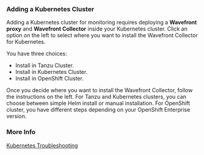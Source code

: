### Adding a Kubernetes Cluster

Adding a Kubernetes cluster for monitoring requires deploying a **Wavefront proxy** and **Wavefront Collector** inside your Kubernetes cluster. Click an option on the left to select where you want to install the Wavefront Collector for Kubernetes.

You have three choices:

* Install in Tanzu Cluster.
* Install in Kubernetes Cluster.
* Install in OpenShift Cluster.

Once you decide where you want to install the Wavefront Collector, follow the instructions on the left. For Tanzu and Kubernetes clusters, you can choose between simple Helm install or manual installation. For OpenShift cluster, you have different steps depending on your OpenShift Enterprise version.

### More Info

[Kubernetes Troubleshooting](https://docs.wavefront.com/wf_kubernetes_troubleshooting.html)
